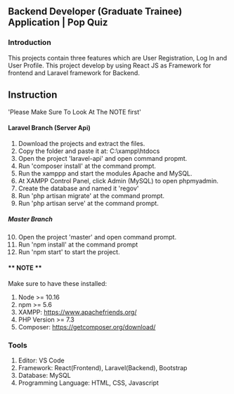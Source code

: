 ## Backend Developer (Graduate Trainee) Application | Pop Quiz

### Introduction
This projects contain three features which are User Registration, Log In and User Profile. This project develop by using React JS as Framework for frontend and Laravel framework for Backend.

## Instruction
'Please Make Sure To Look At The NOTE first'

#### Laravel Branch (Server Api)
1. Download the projects and extract the files.
2. Copy the folder and paste it at: C:\xampp\htdocs
3. Open the project 'laravel-api' and open command propmt.
4. Run 'composer install' at the command prompt.
5. Run the xamppp and start the modules Apache and MySQL.
6. At XAMPP Control Panel, click Admin (MySQL) to open phpmyadmin.
7. Create the database and named it 'regov'
8. Run 'php artisan migrate' at the command prompt.
9. Run 'php artisan serve' at the command prompt.

##### Master Branch
10. Open the project 'master' and open command prompt.
11. Run 'npm install' at the command prompt
12. Run 'npm start' to start the project.

#### ** NOTE **
Make sure to have these installed:
1. Node >= 10.16
2. npm >= 5.6
3. XAMPP: https://www.apachefriends.org/
4. PHP Version >= 7.3
5. Composer: https://getcomposer.org/download/

### Tools
1. Editor: VS Code
2. Framework: React(Frontend), Laravel(Backend), Bootstrap
3. Database: MySQL
4. Programming Language: HTML, CSS, Javascript
